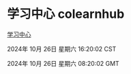 # 学习中心 colearnhub
[学习中心](http://219.139.197.74:56308/colearnhub/)

2024年 10月 26日 星期六 16:20:02 CST

2024年 10月 26日 星期六 08:20:02 GMT
